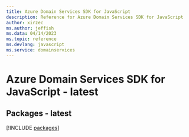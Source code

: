 ```yaml
---
title: Azure Domain Services SDK for JavaScript
description: Reference for Azure Domain Services SDK for JavaScript
author: xirzec
ms.author: jeffish
ms.data: 04/14/2023
ms.topic: reference
ms.devlang: javascript
ms.service: domainservices
---
```

# Azure Domain Services SDK for JavaScript - latest
## Packages - latest
[!INCLUDE [packages](domain-services-index.md)]